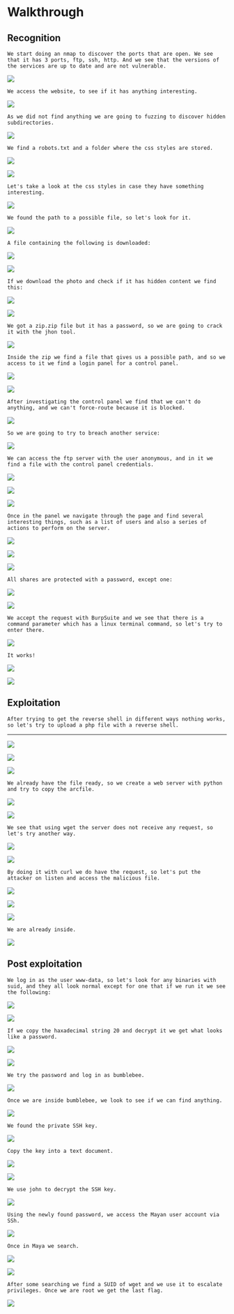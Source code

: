 # Walkthrough

## Recognition 

``We start doing an nmap to discover the ports that are open. We see that it has 3 ports, ftp, ssh, http. And we see that the versions of the services are up to date and are not vulnerable.``

![](/Assets/walkthrough/2024-03-07_18-19.png)

``We access the website, to see if it has anything interesting.``

![](/Assets/walkthrough/2024-03-07_18-21.png)

``As we did not find anything we are going to fuzzing to discover hidden subdirectories.``

![](/Assets/walkthrough/2024-03-07_18-26.png)

``We find a robots.txt and a folder where the css styles are stored.``

![](/Assets/walkthrough/2024-03-07_18-26_1.png)

![](/Assets/walkthrough/2024-03-07_18-27.png)

``Let's take a look at the css styles in case they have something interesting.``

![](/Assets/walkthrough/2024-03-07_18-28.png)

``We found the path to a possible file, so let's look for it.``

![](/Assets/walkthrough/2024-03-07_18-28_1.png)

``A file containing the following is downloaded:``

![](/Assets/walkthrough/2024-03-07_18-30.png)

![](/Assets/walkthrough/2024-03-07_18-34.png)

``If we download the photo and check if it has hidden content we find this:``

![](/Assets/walkthrough/2024-03-07_18-41.png)

![](/Assets/walkthrough/2024-03-07_18-42.png)

``We got a zip.zip file but it has a password, so we are going to crack it with the jhon tool.``

![](/Assets/walkthrough/2024-03-07_18-46.png)

``Inside the zip we find a file that gives us a possible path, and so we access to it we find a login panel for a control panel.``

![](/Assets/walkthrough/2024-03-07_18-48.png)

![](/Assets/walkthrough/2024-03-07_18-48_1.png)

``After investigating the control panel we find that we can't do anything, and we can't force-route because it is blocked.``

![](/Assets/login.jpg)

``So we are going to try to breach another service:``

![](/Assets/walkthrough/2024-03-07_18-56.png)

``We can access the ftp server with the user anonymous, and in it we find a file with the control panel credentials.``

![](/Assets/walkthrough/image.png)

![](/Assets/walkthrough/2024-04-03_17-12.png)

![](/Assets/walkthrough/2024-03-07_18-58.png)

``Once in the panel we navigate through the page and find several interesting things, such as a list of users and also a series of actions to perform on the server.``

![](/Assets/walkthrough/2024-03-07_18-58_1.png)

![](/Assets/walkthrough/2024-03-08_17-33.png)

![](/Assets/walkthrough/2024-03-08_17-33_1.png)

``All shares are protected with a password, except one:``

![](/Assets/walkthrough/2024-03-08_17-34.png)

![](/Assets/walkthrough/2024-03-08_17-34_1.png)

``We accept the request with BurpSuite and we see that there is a command parameter which has a linux terminal command, so let's try to enter there.``

![](/Assets/walkthrough/2024-03-08_17-36.png)

``It works!``

![](/Assets/walkthrough/2024-03-08_17-37.png)


![](/Assets/walkthrough/2024-03-08_17-39.png)

## Exploitation
``After trying to get the reverse shell in different ways nothing works, so let's try to upload a php file with a reverse shell.``

---

![](/Assets/walkthrough/2024-03-08_17-43.png)

![](/Assets/walkthrough/2024-03-08_17-43_1.png)

![](/Assets/walkthrough/2024-03-08_17-44.png)

``We already have the file ready, so we create a web server with python and try to copy the arcfile.``

![](/Assets/walkthrough/2024-03-08_17-51.png)

![](/Assets/walkthrough/2024-03-08_17-51_1.png)

``We see that using wget the server does not receive any request, so let's try another way.``

![](/Assets/walkthrough/2024-03-08_17-51_2.png)

![](/Assets/walkthrough/2024-03-08_17-52.png)

``By doing it with curl we do have the request, so let's put the attacker on listen and access the malicious file.``

![](/Assets/walkthrough/2024-03-08_17-53.png)

![](/Assets/walkthrough/2024-03-08_17-54.png)

![](/Assets/walkthrough/2024-03-08_17-54_1.png)

``We are already inside.``


![](/Assets/walkthrough/2024-03-08_17-55.png)

## Post exploitation

``We log in as the user www-data, so let's look for any binaries with suid, and they all look normal except for one that if we run it we see the following:``

![](/Assets/walkthrough/2024-03-08_18-02.png)

![](/Assets/walkthrough/2024-03-08_18-06.png)

``If we copy the haxadecimal string 20 and decrypt it we get what looks like a password.``

![](/Assets/walkthrough/2024-03-08_18-18.png)

![](/Assets/walkthrough/2024-03-08_18-22.png)

``We try the password and log in as bumblebee.``

![](/Assets/walkthrough/2024-03-08_18-23_1.png)

``Once we are inside bumblebee, we look to see if we can find anything.``

![](/Assets/walkthrough/2024-03-11_16-37.png)

``We found the private SSH key.``

![](/Assets/walkthrough/2024-03-11_16-38.png)

``Copy the key into a text document.``

![](/Assets/walkthrough/2024-03-11_16-41.png)

![](/Assets/walkthrough/2024-03-11_16-42.png)

``We use john to decrypt the SSH key.``

![](/Assets/walkthrough/2024-03-11_16-46.png)

``Using the newly found password, we access the Mayan user account via SSh.``

![](/Assets/walkthrough/2024-03-11_16-47.png)

``Once in Maya we search.``

![](/Assets/walkthrough/2024-03-11_17-09.png)

![](/Assets/walkthrough/2024-03-11_17-09_1.png)

``After some searching we find a SUID of wget and we use it to escalate privileges. Once we are root we get the last flag.``

![](/Assets/walkthrough/2024-03-11_17-10.png)
